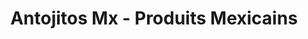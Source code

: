 ---
title: "Antojitos Mx - Produits Mexicains"
url: /nantes/antojitos-mx-produits-mexicains/
shop: commodité
---